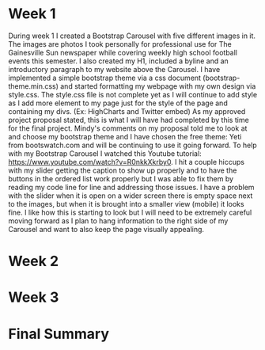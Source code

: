 # Week 1
 During week 1 I created a Bootstrap Carousel with five different images in it. The images are photos I took personally for professional use for The Gainesville Sun newspaper while covering weekly high school football events this semester. I also created my H1, included a byline and an introductory paragraph to my website above the Carousel. I have implemented a simple bootstrap theme via a css document (bootstrap-theme.min.css) and started formatting my webpage with my own design via style.css. The style.css file is not complete yet as I will continue to add style as I add more element to my page just for the style of the page and containing my divs. (Ex: HighCharts and Twitter embed) As my approved project proposal stated, this is what I will have had completed by this time for the final project. Mindy's comments on my proposal told me to look at and choose my bootstrap theme and I have chosen the free theme: Yeti from bootswatch.com and will be continuing to use it going forward. To help with my Bootstrap Carousel I watched this Youtube tutorial: https://www.youtube.com/watch?v=R0nkkXkrby0. I hit a couple hiccups with my slider getting the caption to show up properly and to have the buttons in the ordered list work properly but I was able to fix them by reading my code line for line and addressing those issues. I have a problem with the slider when it is open on a wider screen there is empty space next to the images, but when it is brought into a smaller view (mobile) it looks fine. I like how this is starting to look but I will need to be extremely careful moving forward as I plan to hang information to the right side of my Carousel and want to also keep the page visually appealing. 




# Week 2


# Week 3



# Final Summary

